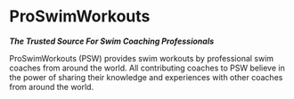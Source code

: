 # ProSwimWorkouts

_**The Trusted Source For Swim Coaching Professionals**_

ProSwimWorkouts (PSW) provides swim workouts by professional swim coaches from around the world. All contributing coaches to PSW believe in the power of sharing their knowledge and experiences with other coaches from around the world.
